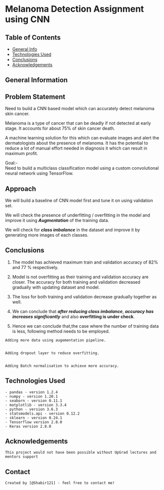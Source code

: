 # Melanoma Detection Assignment using CNN

   

## Table of Contents
* [General Info](#general-information)
* [Technologies Used](#technologies-used)
* [Conclusions](#conclusions)
* [Acknowledgements](#acknowledgements)

## General Information

## Problem Statement
  Need to build a CNN based model which can accurately detect melanoma skin cancer. 

  Melanoma is a type of cancer that can be deadly if not detected at early stage.
  It accounts for about 75% of skin cancer death.

  A machine learning solution  for this which can evaluate images and alert the
  dermatologists about the presence of melanoma.
  It has the potential to reduce a lot of manual effort needed in diagnosis it which can result in maximum profit.

  Goal:-   
  Need to build a multiclass classification model using a custom convolutional  neural network using TensorFlow.


## Approach
  We will build a baseline of CNN model first and tune it on using validation set.   

  We will check the presence of underfitting / overfitting in the  model and improve it using
  ***Augmentation*** of the training data.

  We will check for ***class imbalance*** in the dataset and improve it  by generating  more images of each classes.	


## Conclusions

  1. The model has achieved maximum train and validation  accuracy of 82% and 77 % respectively.
     


  2. Model is not overfitting  as their training and validation accuracy are closer.
     The accuracy for both training and validation decreased gradually with updating dataset and model.


  3. The loss for both training and validation decrease gradually together as well.


  4. We can conclude that  ***after reducing class imbalance***, ***accuracy has increases significantly*** and also **overfitting is under check**.


  5. Hence we can conclude that,the case where the number of training data is less, following method needs to be employed.

    Adding more data using augementation pipeline.


    Adding dropout layer to reduce overfitting.
   
   
    Adding Batch normalisation to achieve more accuracy.
    
    
    
## Technologies Used

    - pandas - version 1.2.4
	- numpy - version 1.20.1
	- seaborn - version 0.11.1
	- matplotlib - version 3.3.4
	- python - version 3.6.3
	- statsmodels.api - version 0.12.2
	- sklearn - version 0.24.1
    - Tensorflow version 2.8.0
    - Keras version 2.8.0
    
## Acknowledgements

    This project would not have been possible without UpGrad lectures and mentors support
        

## Contact
    Created by [@Shabir121] - feel free to contact me!

